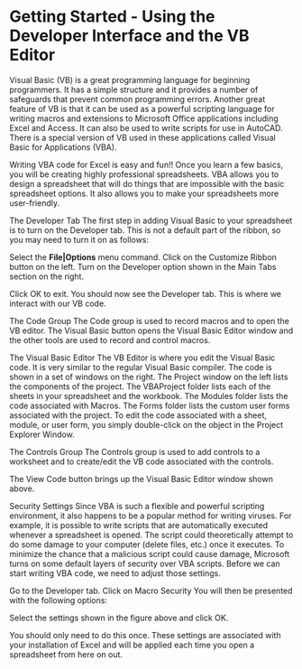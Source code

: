 # Getting Started - Using the Developer Interface and the VB Editor

Visual Basic (VB) is a great programming language for beginning programmers. It has a simple structure and it provides a number of safeguards that prevent common programming errors. Another great feature of VB is that it can be used as a powerful scripting language for writing macros and extensions to Microsoft Office applications including Excel and Access. It can also be used to write scripts for use in AutoCAD. There is a special version of VB used in these applications called Visual Basic for Applications (VBA).

Writing VBA code for Excel is easy and fun!! Once you learn a few basics, you will be creating highly professional spreadsheets. VBA allows you to design a spreadsheet that will do things that are impossible with the basic spreadsheet options. It also allows you to make your spreadsheets more user-friendly.

The Developer Tab
The first step in adding Visual Basic to your spreadsheet is to turn on the Developer tab. This is not a default part of the ribbon, so you may need to turn it on as follows:

Select the **File|Options** menu command.
Click on the Customize Ribbon button on the left.
Turn on the Developer option shown in the Main Tabs section on the right.


Click OK to exit.
You should now see the Developer tab. This is where we interact with our VB code.



The Code Group
The Code group is used to record macros and to open the VB editor. The Visual Basic button opens the Visual Basic Editor window and the other tools are used to record and control macros.



The Visual Basic Editor
The VB Editor is where you edit the Visual Basic code.  It is very similar to the regular Visual Basic compiler.  The code is shown in a set of windows on the right.  The Project window on the left lists the components of the project.  The VBAProject folder lists each of the sheets in your spreadsheet and the workbook.  The Modules folder lists the code associated with Macros. The Forms folder lists the custom user forms associated with the project. To edit the code associated with a sheet, module, or user form, you simply double-click on the object in the Project Explorer Window.



The Controls Group
The Controls group is used to add controls to a worksheet and to create/edit the VB code associated with the controls.



The View Code button brings up the Visual Basic Editor window shown above.

Security Settings
Since VBA is such a flexible and powerful scripting environment, it also happens to be a popular method for writing viruses. For example, it is possible to write scripts that are automatically executed whenever a spreadsheet is opened. The script could theoretically attempt to do some damage to your computer (delete files, etc.) once it executes. To minimize the chance that a malicious script could cause damage, Microsoft turns on some default layers of security over VBA scripts. Before we can start writing VBA code, we need to adjust those settings.

Go to the Developer tab.
Click on Macro Security
You will then be presented with the following options:



Select the settings shown in the figure above and click OK.

You should only need to do this once. These settings are associated with your installation of Excel and will be applied each time you open a spreadsheet from here on out.
